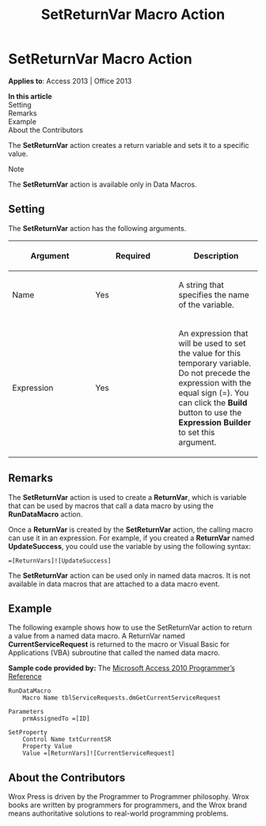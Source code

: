 ﻿---
title: SetReturnVar Macro Action
TOCTitle: SetReturnVar Macro Action
ms:assetid: 53719857-00bb-4f33-b5d2-93aff92d736e
ms:mtpsurl: https://msdn.microsoft.com/library/Ff193989(v=office.15)
ms:contentKeyID: 48544870
ms.date: 09/18/2015
mtps_version: v=office.15
---

# SetReturnVar Macro Action


**Applies to**: Access 2013 | Office 2013

**In this article**  
Setting  
Remarks  
Example  
About the Contributors  

The **SetReturnVar** action creates a return variable and sets it to a specific value.


> [!NOTE]
> <P>The <STRONG>SetReturnVar</STRONG> action is available only in Data Macros.</P>



## Setting

The **SetReturnVar** action has the following arguments.

<table>
<colgroup>
<col style="width: 33%" />
<col style="width: 33%" />
<col style="width: 33%" />
</colgroup>
<thead>
<tr class="header">
<th><p>Argument</p></th>
<th><p>Required</p></th>
<th><p>Description</p></th>
</tr>
</thead>
<tbody>
<tr class="odd">
<td><p>Name</p></td>
<td><p>Yes</p></td>
<td><p>A string that specifies the name of the variable.</p></td>
</tr>
<tr class="even">
<td><p>Expression</p></td>
<td><p>Yes</p></td>
<td><p>An expression that will be used to set the value for this temporary variable. Do not precede the expression with the equal sign (=). You can click the <strong>Build</strong> button to use the <strong>Expression Builder</strong> to set this argument.</p></td>
</tr>
</tbody>
</table>


## Remarks

The **SetReturnVar** action is used to create a **ReturnVar**, which is variable that can be used by macros that call a data macro by using the **RunDataMacro** action.

Once a **ReturnVar** is created by the **SetReturnVar** action, the calling macro can use it in an expression. For example, if you created a **ReturnVar** named **UpdateSuccess**, you could use the variable by using the following syntax:

    =[ReturnVars]![UpdateSuccess]

The **SetReturnVar** action can be used only in named data macros. It is not available in data macros that are attached to a data macro event.

## Example

The following example shows how to use the SetReturnVar action to return a value from a named data macro. A ReturnVar named **CurrentServiceRequest** is returned to the macro or Visual Basic for Applications (VBA) subroutine that called the named data macro.

**Sample code provided by:** The [Microsoft Access 2010 Programmer’s Reference](https://www.wrox.com/wileycda/wroxtitle/access-2010-programmer-s-reference.productcd-0470591668.html)

    RunDataMacro
        Macro Name tblServiceRequests.dmGetCurrentServiceRequest
    
    Parameters
        prmAssignedTo =[ID]
    
    SetProperty
        Control Name txtCurrentSR
        Property Value
        Value =[ReturnVars]![CurrentServiceRequest]

## About the Contributors

Wrox Press is driven by the Programmer to Programmer philosophy. Wrox books are written by programmers for programmers, and the Wrox brand means authoritative solutions to real-world programming problems.

